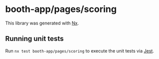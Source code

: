 # booth-app/pages/scoring

This library was generated with [Nx](https://nx.dev).

## Running unit tests

Run `nx test booth-app/pages/scoring` to execute the unit tests via [Jest](https://jestjs.io).
